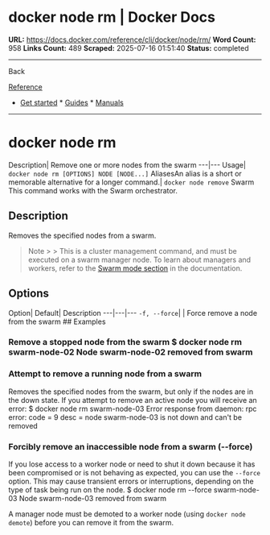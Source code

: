 # docker node rm | Docker Docs

**URL:** https://docs.docker.com/reference/cli/docker/node/rm/
**Word Count:** 958
**Links Count:** 489
**Scraped:** 2025-07-16 01:51:40
**Status:** completed

---

Back

[Reference](https://docs.docker.com/reference/)

  * [Get started](https://docs.docker.com/get-started/)   * [Guides](https://docs.docker.com/guides/)   * [Manuals](https://docs.docker.com/manuals/)

* * *

# docker node rm

Description| Remove one or more nodes from the swarm   ---|---   Usage| `docker node rm [OPTIONS] NODE [NODE...]`   AliasesAn alias is a short or memorable alternative for a longer command.| `docker node remove`      Swarm This command works with the Swarm orchestrator.

## Description

Removes the specified nodes from a swarm.

> Note >  > This is a cluster management command, and must be executed on a swarm manager node. To learn about managers and workers, refer to the [Swarm mode section](https://docs.docker.com/engine/swarm/) in the documentation.

## Options

Option| Default| Description   ---|---|---   `-f, --force`| | Force remove a node from the swarm      ## Examples

### Remove a stopped node from the swarm               $ docker node rm swarm-node-02          Node swarm-node-02 removed from swarm     

### Attempt to remove a running node from a swarm

Removes the specified nodes from the swarm, but only if the nodes are in the down state. If you attempt to remove an active node you will receive an error:               $ docker node rm swarm-node-03          Error response from daemon: rpc error: code = 9 desc = node swarm-node-03 is not     down and can't be removed     

### Forcibly remove an inaccessible node from a swarm \(--force\)

If you lose access to a worker node or need to shut it down because it has been compromised or is not behaving as expected, you can use the `--force` option. This may cause transient errors or interruptions, depending on the type of task being run on the node.               $ docker node rm --force swarm-node-03          Node swarm-node-03 removed from swarm     

A manager node must be demoted to a worker node \(using `docker node demote`\) before you can remove it from the swarm.